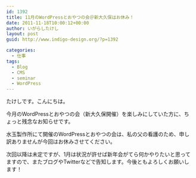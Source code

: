 ```yaml
---
id: 1392
title: 11月のWordPressとおやつの会＠新大久保はお休み！
date: 2011-11-18T10:00:12+00:00
author: いがらしたけし
layout: post
guid: http://www.indigo-design.org/?p=1392

categories:
  - 仕事
tags:
  - Blog
  - CMS
  - seminar
  - WordPress
---
```

たけしです。こんにちは。

今月のWordPressとおやつの会（新大久保開催）を楽しみにしていた方に、ちょっと残念なお知らせです。

水玉製作所にて開催のWordPressとおやつの会は、私の父の看護のため、申し訳ありませんが今回はお休みさせてください。

次回以降は未定ですが、1月は状況が許せば新年会がてら何かやりたいと思ってますので、またブログやTwitterなどで告知します。今後ともよろしくお願いします！
